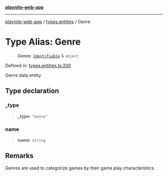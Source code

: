 [**playnite-web-app**](../../README.md)

***

[playnite-web-app](../../README.md) / [types.entities](../README.md) / Genre

# Type Alias: Genre

> **Genre**: [`Identifiable`](Identifiable.md) & `object`

Defined in: [types.entities.ts:200](https://github.com/andrew-codes/playnite-web/blob/main/apps/playnite-web/src/server/data/types.entities.ts#L200)

Genre data entity.

## Type declaration

### \_type

> **\_type**: `"Genre"`

### name

> **name**: `string`

## Remarks

Genres are used to categorize games by their game play characteristics.
